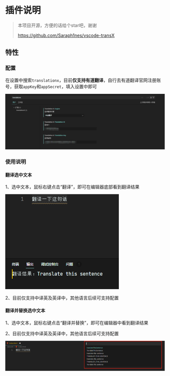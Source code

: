 # 插件说明

> 本项目开源，方便的话给个star吧，谢谢
> 
> https://github.com/Saraph1nes/vscode-transX

## 特性

### 配置

在设置中搜索`translationx`，目前**仅支持有道翻译**，自行去有道翻译官网注册账号，获取`appKey`和`appSecret`，填入设置中即可

![tran3.png](./images//tran3.png)

### 使用说明

#### 翻译选中文本

1、选中文本，鼠标右键点击“翻译”，即可在编辑器底部看到翻译结果

![tran1.png](./images//tran1.png)

2、目前仅支持中译英及英译中，其他语言后续可支持配置

#### 翻译并替换选中文本

1、选中文本，鼠标右键点击“翻译并替换”，即可在编辑器中看到翻译结果

2、目前仅支持中译英及英译中，其他语言后续可支持配置

![tran2.png](./images//tran2.png)